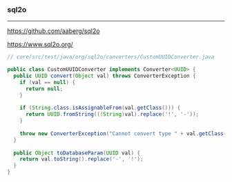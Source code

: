### sql2o
---
https://github.com/aaberg/sql2o

https://www.sql2o.org/

```java
// core/src/test/java/org/sql2o/converters/CustomUUIDConverter.java

public class CustomUUIDConverter implements Converter<UUID> {
  public UUID convert(Object val) throws ConverterException {
    if (val == null) {
      return null;
    }
    
    if (String.class.isAssignableFrom(val.getClass())) {
      return UUID.fromString(((String)val).replace('!', '-'));
    }
    
    throw new ConverterException("Cannot convert type " + val.getClass() + " " + UUID.class);
  }
  
  public Object toDatabaseParam(UUID val) {
    return val.toString().replace('-', '!');
  }
}

```

```
```

```
```


